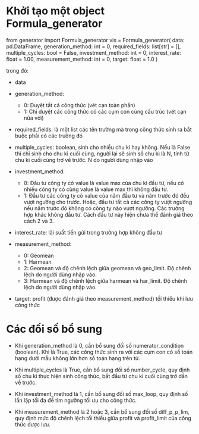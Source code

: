 # Khởi tạo một object Formula_generator
from generator import Formula_generator
vis = Formula_generator(
    data: pd.DataFrame,
    generation_method: int = 0,
    required_fields: list[str] = [],
    multiple_cycles: bool = False,
    investment_method: int = 0,
    interest_rate: float = 1.00,
    measurement_method: int = 0,
    target: float = 1.0
)

trong đó:
* data
* generation_method:
    - 0: Duyệt tất cả công thức (vét cạn toàn phần)
    - 1: Chỉ duyệt các công thức có các cụm con cùng cấu trúc (vét cạn nửa vời)

* required_fields: là một list các tên trường mà trong công thức sinh ra bắt buộc phải có các trường đó

* multiple_cycles: boolean, sinh cho nhiều chu kì hay không. Nếu là False thì chỉ sinh cho chu kì cuối cùng, người lại sẽ sinh số chu kì là N, tính từ chu kì cuối cùng trở về trước. N do người dùng nhập vào

* investment_method:
    - 0: Đầu tư công ty có value là value max của chu kì đầu tư, nếu có nhiều công ty có cùng value là value max thì không đầu tư.
    - 1: Đầu tư các công ty có value của năm đầu tư và năm trước đó đều vượt ngưỡng cho trước. Hoặc, đầu tư tất cả các công ty vượt ngưỡng nếu năm trước đó không có công ty nào vượt ngưỡng. Các trường hợp khác không đầu tư. Cách đầu tư này hiện chưa thể đánh giá theo cách 2 và 3.

* interest_rate: lãi suất tiền gửi trong trường hợp không đầu tư

* measurement_method:
    - 0: Geomean
    - 1: Harmean
    - 2: Geomean và độ chênh lệch giữa geomean và geo_limit. Độ chênh lệch do người dùng nhập vào.
    - 3: Harmean và độ chênh lệch giữa harmean và har_limit. Độ chênh lệch do người dùng nhập vào.

* target: profit (được đánh giá theo measurement_method) tối thiểu khi lưu công thức

# Các đối số bổ sung
* Khi generation_method là 0, cần bổ sung đối số numerator_condition (boolean). Khi là True, các công thức sinh ra với các cụm con có số toán hạng dưới mẫu không lớn hơn số toán hạng trên tử.

* Khi multiple_cycles là True, cần bổ sung đối số number_cycle, quy định số chu kì thực hiện sinh công thức, bắt đầu từ chu kì cuối cùng trở dần về trước.

* Khi investment_method là 1, cần bổ sung đối số max_loop, quy định số lần lặp tối đa để tìm ngưỡng tối ưu cho công thức.

* Khi measurement_method là 2 hoặc 3, cần bổ sung đối số diff_p_p_lim, quy định mức độ chênh lệch tối thiểu giữa profit và profit_limit của công thức được lưu.